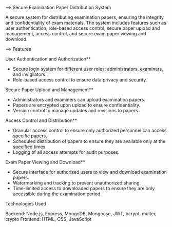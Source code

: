 ==> Secure Examination Paper Distribution System

A secure system for distributing examination papers, ensuring the integrity and confidentiality of exam materials. The system includes features such as user authentication, role-based access control, secure paper upload and management, access control, and secure exam paper viewing and download.

==> Features

User Authentication and Authorization**
  - Secure login system for different user roles: administrators, examiners, and invigilators.
  - Role-based access control to ensure data privacy and security.

Secure Paper Upload and Management**
  - Administrators and examiners can upload examination papers.
  - Papers are encrypted upon upload to ensure confidentiality.
  - Version control to manage updates and revisions to papers.

Access Control and Distribution**
  - Granular access control to ensure only authorized personnel can access specific papers.
  - Scheduled distribution of papers to ensure they are available only at the specified times.
  - Logging of all access attempts for audit purposes.

Exam Paper Viewing and Download**
  - Secure interface for authorized users to view and download examination papers.
  - Watermarking and tracking to prevent unauthorized sharing.
  - Time-limited access to downloaded papers to ensure they are only accessible during the examination period.

Technologies Used

Backend: Node.js, Express, MongoDB, Mongoose, JWT, bcrypt, multer, crypto
Frontend: HTML, CSS, JavaScript


